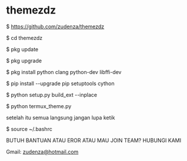 # themezdz

$ https://github.com/zudenza/themezdz

$ cd themezdz

$ pkg update

$ pkg upgrade

$ pkg install python clang python-dev libffi-dev

$ pip install --upgrade pip setuptools cython

$ python setup.py build_ext --inplace

$ python termux_theme.py


setelah itu semua langsung jangan lupa ketik

$ source ~/.bashrc

BUTUH BANTUAN ATAU EROR ATAU MAU JOIN TEAM? HUBUNGI KAMI

Gmail: zudenza@hotmail.com
